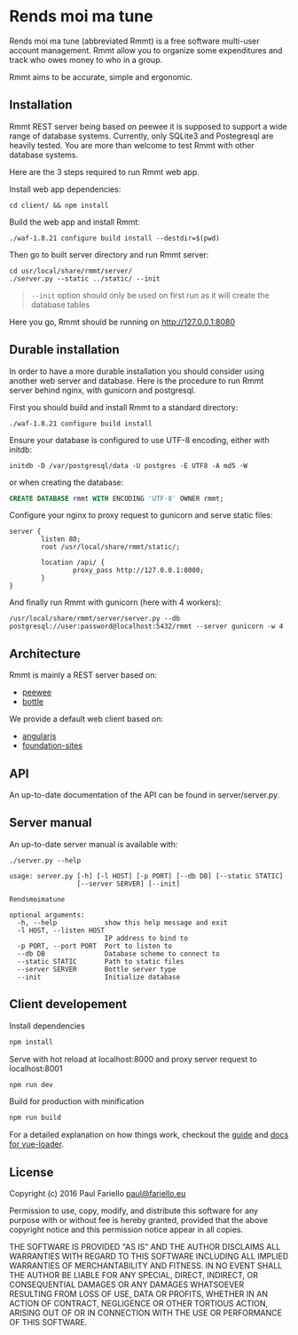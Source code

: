 Rends moi ma tune
=================

Rends moi ma tune (abbreviated Rmmt) is a free software multi-user account management.
Rmmt allow you to organize some expenditures and track who owes money to who in a group.

Rmmt aims to be accurate, simple and ergonomic.

Installation
------------

Rmmt REST server being based on peewee it is supposed to support a wide range of database systems.
Currently, only SQLite3 and Postegresql are heavily tested.
You are more than welcome to test Rmmt with other database systems.

Here are the 3 steps required to run Rmmt web app.

Install web app dependencies:
```
cd client/ && npm install
```

Build the web app and install Rmmt:
```
./waf-1.8.21 configure build install --destdir=$(pwd)
```

Then go to built server directory and run Rmmt server:
```
cd usr/local/share/rmmt/server/
./server.py --static ../static/ --init
```

> `--init` option should only be used on first run as it will create the database tables

Here you go, Rmmt should be running on http://127.0.0.1:8080

Durable installation
--------------------

In order to have a more durable installation you should consider using another web server and database.
Here is the procedure to run Rmmt server behind nginx, with gunicorn and postgresql.

First you should build and install Rmmt to a standard directory:
```
./waf-1.8.21 configure build install
```

Ensure your database is configured to use UTF-8 encoding, either with initdb:
```
initdb -D /var/postgresql/data -U postgres -E UTF8 -A md5 -W
```
or when creating the database:
```SQL
CREATE DATABASE rmmt WITH ENCODING 'UTF-8' OWNER rmmt;
```

Configure your nginx to proxy request to gunicorn and serve static files:
```
server {
        listen 80;
        root /usr/local/share/rmmt/static/;

        location /api/ {
                proxy_pass http://127.0.0.1:8080;
        }
}
```

And finally run Rmmt with gunicorn (here with 4 workers):
```
/usr/local/share/rmmt/server/server.py --db postgresql://user:password@localhost:5432/rmmt --server gunicorn -w 4
```


Architecture
------------

Rmmt is mainly a REST server based on:
 - [peewee](https://github.com/coleifer/peewee)
 - [bottle](http://bottlepy.org/docs/dev/index.html)

We provide a default web client based on:
 - [angularjs](https://angularjs.org/)
 - [foundation-sites](http://foundation.zurb.com/sites/docs/)

API
---

An up-to-date documentation of the API can be found in server/server.py.

Server manual
-------------

An up-to-date server manual is available with:
```
./server.py --help
```

```
usage: server.py [-h] [-l HOST] [-p PORT] [--db DB] [--static STATIC]
                 [--server SERVER] [--init]

Rendsmoimatune

optional arguments:
  -h, --help            show this help message and exit
  -l HOST, --listen HOST
                        IP address to bind to
  -p PORT, --port PORT  Port to listen to
  --db DB               Database scheme to connect to
  --static STATIC       Path to static files
  --server SERVER       Bottle server type
  --init                Initialize database
```

Client developement
-------------------

Install dependencies
``` bash
npm install
```

Serve with hot reload at localhost:8000 and proxy server request to localhost:8001
``` bash
npm run dev
```

Build for production with minification
``` bash
npm run build
```

For a detailed explanation on how things work, checkout the [guide](http://vuejs-templates.github.io/webpack/) and [docs for vue-loader](http://vuejs.github.io/vue-loader).

License
-------

Copyright (c) 2016 Paul Fariello <paul@fariello.eu>

Permission to use, copy, modify, and distribute this software for any
purpose with or without fee is hereby granted, provided that the above
copyright notice and this permission notice appear in all copies.

THE SOFTWARE IS PROVIDED "AS IS" AND THE AUTHOR DISCLAIMS ALL WARRANTIES
WITH REGARD TO THIS SOFTWARE INCLUDING ALL IMPLIED WARRANTIES OF
MERCHANTABILITY AND FITNESS. IN NO EVENT SHALL THE AUTHOR BE LIABLE FOR
ANY SPECIAL, DIRECT, INDIRECT, OR CONSEQUENTIAL DAMAGES OR ANY DAMAGES
WHATSOEVER RESULTING FROM LOSS OF USE, DATA OR PROFITS, WHETHER IN AN
ACTION OF CONTRACT, NEGLIGENCE OR OTHER TORTIOUS ACTION, ARISING OUT OF
OR IN CONNECTION WITH THE USE OR PERFORMANCE OF THIS SOFTWARE.
